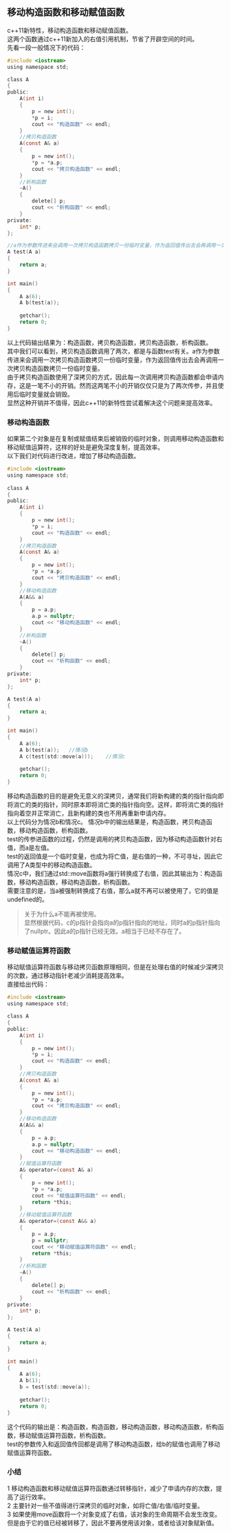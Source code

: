 ## 移动构造函数和移动赋值函数
c++11新特性，移动构造函数和移动赋值函数。   
这两个函数通过c++11新加入的右值引用机制，节省了开辟空间的时间。    
先看一段一般情况下的代码：    
```c
#include <iostream>     
using namespace std;  

class A  
{  
public:  
	A(int i)  
	{  
		p = new int();  
		*p = i;   
		cout << "构造函数" << endl;  
	}   
	//拷贝构造函数  
	A(const A& a)  
	{  
		p = new int();  
		*p = *a.p;   
		cout << "拷贝构造函数" << endl;  
	}   
	//析构函数  
	~A()  
	{   
		delete[] p;   
		cout << "析构函数" << endl;  
	}    
private:    
	int* p;  
};    

//a作为参数传进来会调用一次拷贝构造函数拷贝一份临时变量，作为返回值传出去会再调用一次拷贝构造函数拷贝一份临时变量   
A test(A a)   
{  
	return a;  
}   

int main()  
{  
	A a(6);   
	A b(test(a));  
   
	getchar();  
	return 0;  
}   
```
以上代码输出结果为：构造函数，拷贝构造函数，拷贝构造函数，析构函数。   
其中我们可以看到，拷贝构造函数调用了两次，都是与函数test有关。a作为参数传进来会调用一次拷贝构造函数拷贝一份临时变量，作为返回值传出去会再调用一次拷贝构造函数拷贝一份临时变量。   
由于拷贝构造函数使用了深拷贝的方式，因此每一次调用拷贝构造函数都会申请内存，这是一笔不小的开销。然而这两笔不小的开销仅仅只是为了两次传参，并且使用后临时变量就会销毁。   
显然这种开销并不值得，因此c++11的新特性尝试着解决这个问题来提高效率。   
### 移动构造函数
如果第二个对象是在复制或赋值结束后被销毁的临时对象，则调用移动构造函数和移动赋值运算符，这样的好处是避免深度复制，提高效率。   
以下我们对代码进行改进，增加了移动构造函数。   
```c
#include <iostream>     
using namespace std;  
 
class A  
{   
public:  
	A(int i)   
	{  
		p = new int();   
		*p = i;  
		cout << "构造函数" << endl;   
	}   
	//拷贝构造函数  
	A(const A& a)   
	{  
		p = new int();   
		*p = *a.p;   
		cout << "拷贝构造函数" << endl;   
	}  
	//移动构造函数   
	A(A&& a)   
	{   
		p = a.p;   
		a.p = nullptr;   
		cout << "移动构造函数" << endl;  
	}    
	//析构函数  
	~A()   
	{   
		delete[] p;   
		cout << "析构函数" << endl;   
	}   
private:  
	int* p;   
};     

A test(A a)   
{  
	return a;   
}   

int main()   
{   
	A a(6);  
	A b(test(a));	//情况b   
	A c(test(std::move(a)));	//情况c  
  
	getchar();   
	return 0;    
}   
```    
移动构造函数的目的是避免无意义的深拷贝，通常我们将新构建的类的指针指向即将消亡的类的指针，同时原本即将消亡类的指针指向空。这样，即将消亡类的指针指向着空并正常消亡，且新构建的类也不用再重新申请内存。     
以上代码分为情况b和情况c。
情况b中的输出结果是，构造函数，拷贝构造函数，移动构造函数，析构函数。   
test的传参进函数的过程，仍然是调用的拷贝构造函数，因为移动构造函数针对右值，而a是左值。   
test的返回值是一个临时变量，也成为将亡值，是右值的一种，不可寻址，因此它调用了A类型中的移动构造函数。   
情况c中，我们通过std::move函数将a强行转换成了右值，因此其输出为：构造函数，移动构造函数，移动构造函数，析构函数。   
需要注意的是，当a被强制转换成了右值，那么a就不再可以被使用了，它的值是undefined的。   
> 关于为什么a不能再被使用。  
> 显然根据代码，c的p指针会指向a的p指针指向的地址，同时a的p指针指向了nullptr。因此a的p指针已经无效。a相当于已经不存在了。   
   
### 移动赋值运算符函数
移动赋值运算符函数与移动拷贝函数原理相同，但是在处理右值的时候减少深拷贝的次数，通过移动指针老减少消耗提高效率。  
直接给出代码：  
```c
#include <iostream>      
using namespace std;  

class A  
{  
public:  
	A(int i)  
	{   
		p = new int();  
		*p = i;   
		cout << "构造函数" << endl;  
	}  
	//拷贝构造函数  
	A(const A& a)  
	{   
		p = new int();   
		*p = *a.p;   
		cout << "拷贝构造函数" << endl;  
	}   
	//移动构造函数   
	A(A&& a)  
	{   
		p = a.p;  
		a.p = nullptr;   
		cout << "移动构造函数" << endl;  
	}    
	//赋值运算符函数   
	A& operator=(const A& a)  
	{   
		p = new int();   
		*p = *a.p;   
		cout << "赋值运算符函数" << endl;   
		return *this;   
	}  
	//移动赋值运算符函数   
	A& operator=(const A&& a)   
	{   
		p = a.p;   
		p = nullptr;    
		cout << "移动赋值运算符函数" << endl;   
		return *this;   
	}   
	//析构函数  
	~A()   
	{   
		delete[] p;   
		cout << "析构函数" << endl;   
	}  
private:   
	int* p;  
};   

A test(A a)  
{   
	return a;  
}   

int main()  
{   
	A a(6);  
	A b(1);  
	b = test(std::move(a));   
 
	getchar();  
	return 0;   
}  
```   
这个代码的输出是：构造函数，构造函数，移动构造函数，移动构造函数，析构函数，移动赋值运算符函数，析构函数。  
test的参数传入和返回值传回都是调用了移动构造函数，给b的赋值也调用了移动赋值运算符函数。   
### 小结
1 移动构造函数和移动赋值运算符函数通过转移指针，减少了申请内存的次数，提高了运行效率。   
2 主要针对一些不值得进行深拷贝的临时对象，如将亡值/右值/临时变量。   
3 如果使用move函数将一个对象变成了右值，该对象的生命周期不会发生改变。但是由于它的值已经被转移了，因此不要再使用该对象，或者给该对象赋新值。   
